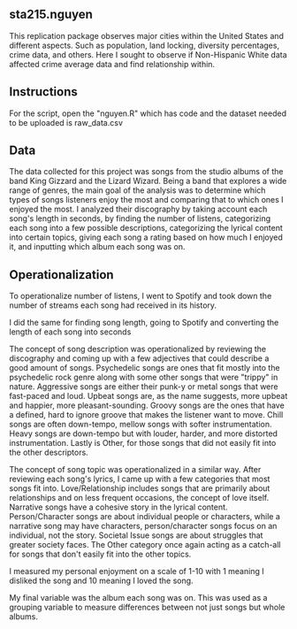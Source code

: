 ## **sta215.nguyen** 
This replication package observes major cities within the United States and different aspects. Such as population, land locking, diversity percentages, crime data, and others. Here I sought to observe if Non-Hispanic White data affected crime average data and find relationship within. 

## **Instructions**
For the script, open the "nguyen.R" which has code and the dataset needed to be uploaded is raw_data.csv

## **Data**
The data collected for this project was songs from the studio albums of the band King Gizzard and the Lizard Wizard. Being a band that explores a wide range of genres, the main goal of the analysis was to determine which types of songs listeners enjoy the most and comparing that to which ones I enjoyed the most. I analyzed their discography by taking account each song's length in seconds, by finding the number of listens, categorizing each song into a few possible descriptions, categorizing the lyrical content into certain topics, giving each song a rating based on how much I enjoyed it, and inputting which album each song was on.

## **Operationalization**
To operationalize number of listens, I went to Spotify and took down the number of streams each song had received in its history. 

I did the same for finding song length, going to Spotify and converting the length of each song into seconds

The concept of song description was operationalized by reviewing the discography and coming up with a few adjectives that could describe a good amount of songs. Psychedelic songs are ones that fit mostly into the psychedelic rock genre along with some other songs that were "trippy" in nature. Aggressive songs are either their punk-y or metal songs that were fast-paced and loud. Upbeat songs are, as the name suggests, more upbeat and happier, more pleasant-sounding. Groovy songs are the ones that have a defined, hard to ignore groove that makes the listener want to move. Chill songs are often down-tempo, mellow songs with softer instrumentation. Heavy songs are down-tempo but with louder, harder, and more distorted instrumentation. Lastly is Other, for those songs that did not easily fit into the other descriptors. 

The concept of song topic was operationalized in a similar way. After reviewing each song's lyrics, I came up with a few categories that most songs fit into. Love/Relationship includes songs that are primarily about relationships and on less frequent occasions, the concept of love itself. Narrative songs have a cohesive story in the lyrical content. Person/Character songs are about individual people or characters, while a narrative song may have characters, person/character songs focus on an individual, not the story. Societal Issue songs are about struggles that greater society faces. The Other category once again acting as a catch-all for songs that don't easily fit into the other topics. 

I measured my personal enjoyment on a scale of 1-10 with 1 meaning I disliked the song and 10 meaning I loved the song. 

My final variable was the album each song was on. This was used as a grouping variable to measure differences between not just songs but whole albums.
